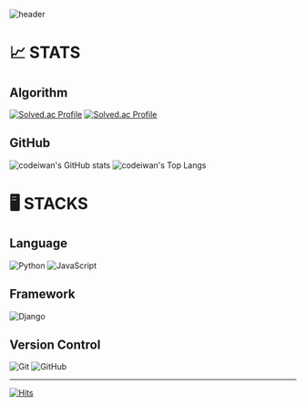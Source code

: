 ![header](https://capsule-render.vercel.app/api?type=waving&height=300&color=0:b063dc,100:B62372&text=Code%20Iwan&fontAlignY=47&section=header&reversal=false&textBg=false&fontColor=dcdff5&fontSize=80&animation=twinkling)

# 📈 STATS
## Algorithm
[![Solved.ac Profile](http://mazassumnida.wtf/api/v2/generate_badge?boj=ssafyiwan)](https://solved.ac/profile/ssafyiwan)
[![Solved.ac Profile](http://mazandi.herokuapp.com/api?handle=ssafyiwan)](https://solved.ac/profile/ssafyiwan)
## GitHub
![codeiwan's GitHub stats](https://github-readme-stats.vercel.app/api?username=codeiwan&show_icons=true&theme=default)
![codeiwan's Top Langs](https://github-readme-stats.vercel.app/api/top-langs/?username=codeiwan&layout=compact&them=default&langs_count=8)

# 🖥️ STACKS
## Language
![Python](https://img.shields.io/badge/python-3670A0?style=for-the-badge&logo=python&logoColor=ffdd54)
![JavaScript](https://img.shields.io/badge/javascript-%23323330.svg?style=for-the-badge&logo=javascript&logoColor=%23F7DF1E)
## Framework
![Django](https://img.shields.io/badge/django-%230c4b33.svg?style=for-the-badge&logo=django&logoColor=white)
## Version Control
![Git](https://img.shields.io/badge/git-%23F05033.svg?style=for-the-badge&logo=git&logoColor=white)
![GitHub](https://img.shields.io/badge/github-%23121011.svg?style=for-the-badge&logo=github&logoColor=white)

---
[![Hits](https://hits.seeyoufarm.com/api/count/incr/badge.svg?url=https%3A%2F%2Fgithub.com%2Fcodeiwan&count_bg=%23C59BDB&title_bg=%23727171&icon=github.svg&icon_color=%23FFFFFF&title=hits&edge_flat=false)](https://hits.seeyoufarm.com)

<!-- ## Hi there 👋 -->

<!--
**codeiwan/codeiwan** is a ✨ _special_ ✨ repository because its `README.md` (this file) appears on your GitHub profile.

Here are some ideas to get you started:

- 🔭 I’m currently working on ...
- 🌱 I’m currently learning ...
- 👯 I’m looking to collaborate on ...
- 🤔 I’m looking for help with ...
- 💬 Ask me about ...
- 📫 How to reach me: ...
- 😄 Pronouns: ...
- ⚡ Fun fact: ...
-->
